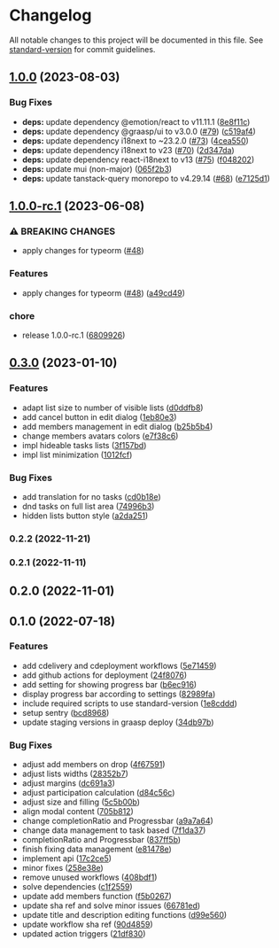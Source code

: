 # Changelog

All notable changes to this project will be documented in this file. See [standard-version](https://github.com/conventional-changelog/standard-version) for commit guidelines.

## [1.0.0](https://github.com/graasp/graasp-app-task-management/compare/v1.0.0-rc.1...v1.0.0) (2023-08-03)


### Bug Fixes

* **deps:** update dependency @emotion/react to v11.11.1 ([8e8f11c](https://github.com/graasp/graasp-app-task-management/commit/8e8f11c316f0d5a807726777d5210e6d584df9f6))
* **deps:** update dependency @graasp/ui to v3.0.0 ([#79](https://github.com/graasp/graasp-app-task-management/issues/79)) ([c519af4](https://github.com/graasp/graasp-app-task-management/commit/c519af4eaf3d18ff4f265a9ec158a30f4532902e))
* **deps:** update dependency i18next to ~23.2.0 ([#73](https://github.com/graasp/graasp-app-task-management/issues/73)) ([4cea550](https://github.com/graasp/graasp-app-task-management/commit/4cea55029bea77d5475934a005f99e348b4a2933))
* **deps:** update dependency i18next to v23 ([#70](https://github.com/graasp/graasp-app-task-management/issues/70)) ([2d347da](https://github.com/graasp/graasp-app-task-management/commit/2d347da908c94818dc7e5d61857a99bd95f4c3cb))
* **deps:** update dependency react-i18next to v13 ([#75](https://github.com/graasp/graasp-app-task-management/issues/75)) ([f048202](https://github.com/graasp/graasp-app-task-management/commit/f048202f1acfd9e61d5682418a0c76054c656c5e))
* **deps:** update mui (non-major) ([065f2b3](https://github.com/graasp/graasp-app-task-management/commit/065f2b3d7f82a7ab17e132bf914b627ad382649a))
* **deps:** update tanstack-query monorepo to v4.29.14 ([#68](https://github.com/graasp/graasp-app-task-management/issues/68)) ([e7125d1](https://github.com/graasp/graasp-app-task-management/commit/e7125d1a63c2d91ad14648210c4c624a20253a31))

## [1.0.0-rc.1](https://github.com/graasp/graasp-app-task-management/compare/v0.3.0...v1.0.0-rc.1) (2023-06-08)


### ⚠ BREAKING CHANGES

* apply changes for typeorm ([#48](https://github.com/graasp/graasp-app-task-management/issues/48))

### Features

* apply changes for typeorm ([#48](https://github.com/graasp/graasp-app-task-management/issues/48)) ([a49cd49](https://github.com/graasp/graasp-app-task-management/commit/a49cd49d7891884ec6094d089a7cb4c32c1d27f2))


### chore

* release 1.0.0-rc.1 ([6809926](https://github.com/graasp/graasp-app-task-management/commit/680992648b57f3b98bf5fbeccc51cefcbf7122c5))

## [0.3.0](https://github.com/graasp/graasp-app-task-management/compare/v0.2.2...v0.3.0) (2023-01-10)


### Features

* adapt list size to number of visible lists ([d0ddfb8](https://github.com/graasp/graasp-app-task-management/commit/d0ddfb8f2561d5335259baf2e3b17b54f229baad))
* add cancel button in edit dialog ([1eb80e3](https://github.com/graasp/graasp-app-task-management/commit/1eb80e3635c2b51eb6dbe6933b4b3daf0f29e799))
* add members management in edit dialog ([b25b5b4](https://github.com/graasp/graasp-app-task-management/commit/b25b5b4bc457b4fe75425a1869071ba994f87d84))
* change members avatars colors ([e7f38c6](https://github.com/graasp/graasp-app-task-management/commit/e7f38c65a521b18816c0ba86e28749f0cc35c241))
* impl hideable tasks lists ([3f157bd](https://github.com/graasp/graasp-app-task-management/commit/3f157bd6a12d9e73f9de43afd3078794f1bae92e))
* impl list minimization ([1012fcf](https://github.com/graasp/graasp-app-task-management/commit/1012fcf0799b4d004f7a09a5e3014d7c2d8d41cc))


### Bug Fixes

* add translation for no tasks ([cd0b18e](https://github.com/graasp/graasp-app-task-management/commit/cd0b18e4ee469c21044ffc56c38a8ba1954bb20c))
* dnd tasks on full list area ([74996b3](https://github.com/graasp/graasp-app-task-management/commit/74996b3bdf19d6b741fd53c9144d7f533759f182))
* hidden lists button style ([a2da251](https://github.com/graasp/graasp-app-task-management/commit/a2da251a0d95f687021e0f234a3127e77f4c0129))

### 0.2.2 (2022-11-21)

### 0.2.1 (2022-11-11)

## 0.2.0 (2022-11-01)

## 0.1.0 (2022-07-18)


### Features

* add cdelivery and cdeployment workflows ([5e71459](https://github.com/graasp/graasp-app-task-management/commit/5e714590d5e62cdeba17221e507daa91fbef676f))
* add github actions for deployment ([24f8076](https://github.com/graasp/graasp-app-task-management/commit/24f807686a3bea292e870f10ad6407b0147d4bb0))
* add setting for showing progress bar ([b6ec916](https://github.com/graasp/graasp-app-task-management/commit/b6ec9164721b52368e05957a120fff44a938e0e4))
* display progress bar according to settings ([82989fa](https://github.com/graasp/graasp-app-task-management/commit/82989fa2e8de4888177b2be62dbd7f73bf041139))
* include required scripts to use standard-version ([1e8cddd](https://github.com/graasp/graasp-app-task-management/commit/1e8cddd578db1af4ec4ca4efc61c08f1bdc3ed57))
* setup sentry ([bcd8968](https://github.com/graasp/graasp-app-task-management/commit/bcd896829a8932829d14c87e656e8bbbd9d8ea50))
* update staging versions in graasp deploy ([34db97b](https://github.com/graasp/graasp-app-task-management/commit/34db97be0743d5e65d41ed0d14e259b3173d0161))


### Bug Fixes

* adjust add members on drop ([4f67591](https://github.com/graasp/graasp-app-task-management/commit/4f675917e8e1166b8f02d91d728a06e3cfe62273))
* adjust lists widths ([28352b7](https://github.com/graasp/graasp-app-task-management/commit/28352b7216b0befbed4e20b318b32ec97ff3cc6c))
* adjust margins ([dc691a3](https://github.com/graasp/graasp-app-task-management/commit/dc691a3c1b5721920a8825a19602039bbf3e829b))
* adjust participation calculation ([d84c56c](https://github.com/graasp/graasp-app-task-management/commit/d84c56c6593ffb0b6cdf11c064b0698480ffdd62))
* adjust size and filling ([5c5b00b](https://github.com/graasp/graasp-app-task-management/commit/5c5b00be75508642785d326ebf8c732f0d0617ed))
* align modal content ([705b812](https://github.com/graasp/graasp-app-task-management/commit/705b8124a5d7a15d5e610fbf629db123b20bb7fd))
* change completionRatio and Progressbar ([a9a7a64](https://github.com/graasp/graasp-app-task-management/commit/a9a7a647ac180a1ad1fd900ee752ab9b3c97892e))
* change data management to task based ([7f1da37](https://github.com/graasp/graasp-app-task-management/commit/7f1da37ed310e5e50ffe71a6a373cf94a55573d0))
* completionRatio and Progressbar ([837ff5b](https://github.com/graasp/graasp-app-task-management/commit/837ff5b910fd544784d05b32f6e52e3444f555d9))
* finish fixing data management ([e81478e](https://github.com/graasp/graasp-app-task-management/commit/e81478e307523501086e59688ce783567d3a6c42))
* implement api ([17c2ce5](https://github.com/graasp/graasp-app-task-management/commit/17c2ce5ce8da89dcba1d85190159b65da99f91e4))
* minor fixes ([258e38e](https://github.com/graasp/graasp-app-task-management/commit/258e38e8ec4ae1b4121e1479091123071908515f))
* remove unused workflows ([408bdf1](https://github.com/graasp/graasp-app-task-management/commit/408bdf10c7ec2ba1628c3ef8cc186228c49939b9))
* solve dependencies ([c1f2559](https://github.com/graasp/graasp-app-task-management/commit/c1f2559a947825cd89a0cd1ce00fd5496547042b))
* update add members function ([f5b0267](https://github.com/graasp/graasp-app-task-management/commit/f5b0267b8d9612fa6c303be6f00aba5883254fc3))
* update sha ref and solve minor issues ([66781ed](https://github.com/graasp/graasp-app-task-management/commit/66781eda8b4a33342a87ca547a0a76fdedcb8b37))
* update title and description editing functions ([d99e560](https://github.com/graasp/graasp-app-task-management/commit/d99e56083bb7e5ca9c1886779c573aefa1ec68ea))
* update workflow sha ref ([90d4859](https://github.com/graasp/graasp-app-task-management/commit/90d48599d14b9e734430ca08440292d017da1678))
* updated action triggers ([21df830](https://github.com/graasp/graasp-app-task-management/commit/21df830ff0c3ae05eba56938517640243b9a5a74))
